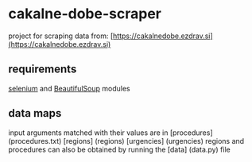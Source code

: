 # cakalne-dobe-scraper

project for scraping data from: [https://cakalnedobe.ezdrav.si](https://cakalnedobe.ezdrav.si)

## requirements

[selenium](https://pypi.python.org/pypi/selenium) and [BeautifulSoup](https://www.crummy.com/software/BeautifulSoup/bs4/doc/) modules

## data maps

input arguments matched with their values are in [procedures] (procedures.txt) [regions] (regions) [urgencies] (urgencies)
regions and procedures can also be obtained by running the [data] (data.py) file
